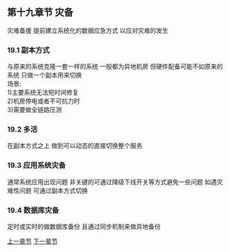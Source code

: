 ## 第十九章节 灾备
灾难备援  提前建立系统化的数据应急方式 以应对灾难的发生  

### 19.1 副本方式
与原来的系统克隆一套一样的系统 一般都为异地机房 但硬件配备可能不如原来的系统 只做一个副本用来切换  
场景:   
1)主要系统无法短时间修复  
2)机房停电或者不可抗力时  
3)需要做全链路压测  

### 19.2 多活
在副本方式之上 做到可以动态的直接切换整个服务  

### 19.3 应用系统灾备
通常系统应用出现问题 非关键的可通过降级下线开关等方式避免一些问题 如遇灾难性问题 可通过副本方式切换  

### 19.4 数据库灾备
定时或实时的做数据库备份 且通过同步机制来做异地备份  

 <a href="subject-18.md">上一章节</a>  <a href="subject-20.md">下一章节</a>
